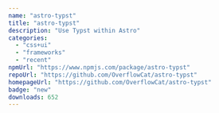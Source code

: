 ```yaml
---
name: "astro-typst"
title: "astro-typst"
description: "Use Typst within Astro"
categories:
  - "css+ui"
  - "frameworks"
  - "recent"
npmUrl: "https://www.npmjs.com/package/astro-typst"
repoUrl: "https://github.com/OverflowCat/astro-typst"
homepageUrl: "https://github.com/OverflowCat/astro-typst"
badge: "new"
downloads: 652
---
```

